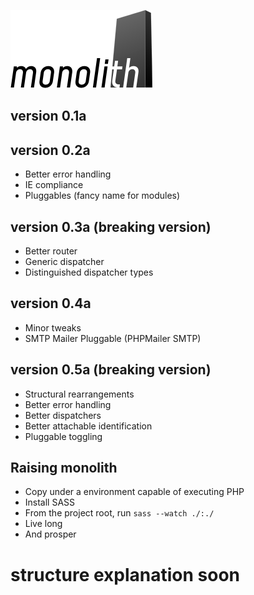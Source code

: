 ![](https://raw.githubusercontent.com/sergiorribeiro/monolith/master/application/assets/images/monolith.png)
## version 0.1a
## version 0.2a
- Better error handling
- IE compliance
- Pluggables (fancy name for modules)
## version 0.3a (breaking version)
- Better router
- Generic dispatcher
- Distinguished dispatcher types
## version 0.4a
- Minor tweaks
- SMTP Mailer Pluggable (PHPMailer SMTP)
## version 0.5a (breaking version)
- Structural rearrangements
- Better error handling
- Better dispatchers
- Better attachable identification
- Pluggable toggling

## Raising monolith
- Copy under a environment capable of executing PHP
- Install SASS
- From the project root, run `sass --watch ./:./`
- Live long
- And prosper

# structure explanation soon